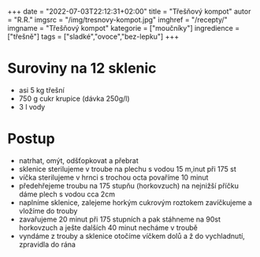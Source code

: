 
+++
date = "2022-07-03T22:12:31+02:00"
title = "Třešňový kompot"
autor = "R.R."
imgsrc = "/img/tresnovy-kompot.jpg"
imghref = "/recepty/"
imgname = "Třešňový kompot"
kategorie = ["moučníky"]
ingredience = ["třešně"]
tags = ["sladké","ovoce","bez-lepku"]
+++

# Suroviny na 12 sklenic
- asi 5 kg třešní 
- 750 g cukr krupice (dávka 250g/l)
- 3 l vody

# Postup
- natrhat, omýt, odšťopkovat a přebrat
- sklenice sterilujeme v troube na plechu s vodou 15 m,inut při 175 st
- víčka sterilujeme v hrnci s trochou octa povaříme 10 minut
- předehřejeme troubu na 175 stupňu (horkovzuch) na nejnižší příčku dáme plech s vodou cca 2cm
- naplníme sklenice, zalejeme horkým cukrovým roztokem zavíčkujeme a vložíme do trouby
- zavařujeme 20 minut při 175 stupních a pak stáhneme na 90st horkovzuch a ješte dalších 40 minut necháme v troubě
- vyndáme z trouby a sklenice otočíme víčkem dolů a ž do  vychladnutí, zpravidla do rána


